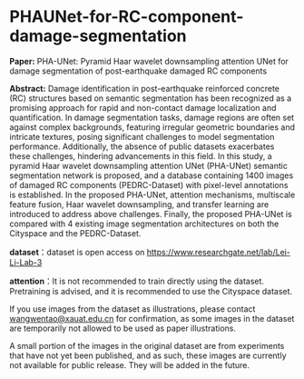 # PHAUNet-for-RC-component-damage-segmentation

**Paper:** PHA-UNet: Pyramid Haar wavelet downsampling attention UNet for damage segmentation of post-earthquake damaged RC components

**Abstract:** Damage identification in post-earthquake reinforced concrete (RC) structures based on semantic segmentation has been recognized as a promising approach for rapid and non-contact damage localization and quantification. In damage segmentation tasks, damage regions are often set against complex backgrounds, featuring irregular geometric boundaries and intricate textures, posing significant challenges to model segmentation performance. Additionally, the absence of public datasets exacerbates these challenges, hindering advancements in this field. In this study, a pyramid Haar wavelet downsampling attention UNet (PHA-UNet) semantic segmentation network is proposed, and a database containing 1400 images of damaged RC components (PEDRC-Dataset) with pixel-level annotations is established. In the proposed PHA-UNet, attention mechanisms, multiscale feature fusion, Haar wavelet downsampling, and transfer learning are introduced to address above challenges. Finally, the proposed PHA-UNet is compared with 4 existing image segmentation architectures on both the Cityspace and the PEDRC-Dataset.

**dataset**：dataset is open access on https://www.researchgate.net/lab/Lei-Li-Lab-3

**attention**：It is not recommended to train directly using the dataset. Pretraining is advised, and it is recommended to use the Cityspace dataset. 

If you use images from the dataset as illustrations, please contact wangwentao@xauat.edu.cn for confirmation, as some images in the dataset are temporarily not allowed to be used as paper illustrations.

A small portion of the images in the original dataset are from experiments that have not yet been published, and as such, these images are currently not available for public release. They will be added in the future.
